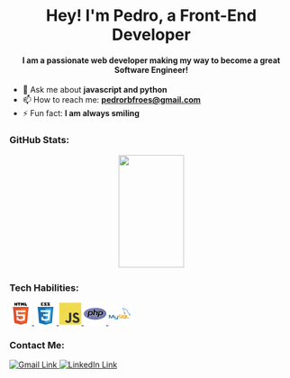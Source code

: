 <!-- <img align="center" src="Banner.png" />-->

<h1 align="center">Hey! I'm Pedro, a Front-End Developer</h1>
<h4 align="center">I am a passionate web developer making my way to become a great Software Engineer!</h4>

- 💬 Ask me about **javascript and python**
- 📫 How to reach me: **pedrorbfroes@gmail.com**
- ⚡ Fun fact: **I am always smiling**
<!--  - 👨‍💻 You can find more info about me at [https://tarun-chawla.tech/](https://tarun-chawla.tech/) -->
<!--- 📝 I write blogs on [https://blog.tarun-chawla.tech/](https://blog.tarun-chawla.tech/) -->



<h3 align="left">GitHub Stats:</h3>

<div align="center">
    <a href="https://github.com/froespedro">
        <img height="200em" width="48%" src="https://github-readme-stats.vercel.app/api?username=froespedro&show_icons=true">
    </a>
</div>

 <!--
<div align='center'>
  <a href="https://git.io/streak-stats"><img height="200em" width="48%" src="https://streak-stats.demolab.com?user=froespedro"/></a>
</div>
-->

<h3 align="left">Tech Habilities:</h3>
<p align="left">
    <a href="https://www.w3.org/html/" target="_blank" rel="noreferrer">
        <img src="https://raw.githubusercontent.com/devicons/devicon/master/icons/html5/html5-original-wordmark.svg"
            alt="html5" width="40" height="40" /> 
    </a>
    <a href="https://www.w3schools.com/css/" target="_blank" rel="noreferrer"> 
        <img src="https://raw.githubusercontent.com/devicons/devicon/master/icons/css3/css3-original-wordmark.svg"
            alt="css3" width="40" height="40" /> 
    </a>
    <a href="https://developer.mozilla.org/en-US/docs/Web/JavaScript" target="_blank" rel="noreferrer"> 
        <img src="https://raw.githubusercontent.com/devicons/devicon/master/icons/javascript/javascript-original.svg"
            alt="javascript" width="40" height="40" /> 
    </a>
    <a href="https://www.php.net" target="_blank" rel="noreferrer"> 
        <img src="https://raw.githubusercontent.com/devicons/devicon/master/icons/php/php-original.svg" alt="php"
            width="40" height="40" /> 
    </a>
    <a href="https://www.mysql.com/" target="_blank" rel="noreferrer">
        <img src="https://raw.githubusercontent.com/devicons/devicon/master/icons/mysql/mysql-original-wordmark.svg"
            alt="mysql" width="40" height="40" /> 
    </a>
</p>



 <h3>Contact Me:</h3>
<a href="mailto:pedrorbfroes@gmail.com" target="_blank">
    <img src="https://img.shields.io/badge/Gmail-D14836?style=for-the-badge&logo=gmail&logoColor=white" alt="Gmail Link">
</a>
<a href="https://www.linkedin.com/in/pedro-rb-froes" target="_blank">
    <img src="https://img.shields.io/badge/-LinkedIn-%230077B5?style=for-the-badge&logo=linkedin&logoColor=white" alt="LinkedIn Link">
</a>
